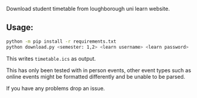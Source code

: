 Download student timetable from loughborough uni learn website.

## Usage:

```sh
python -m pip install -r requirements.txt
python download.py <semester: 1,2> <learn username> <learn password>
```

This writes `timetable.ics` as output.

This has only been tested with in person events, other event types such as online events might be formatted differently and be unable to be parsed.

If you have any problems drop an issue.
